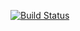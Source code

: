 [![Build Status](https://travis-ci.org/iceColdChris/MealPicker.svg?branch=master)](https://travis-ci.org/iceColdChris/MealPicker)